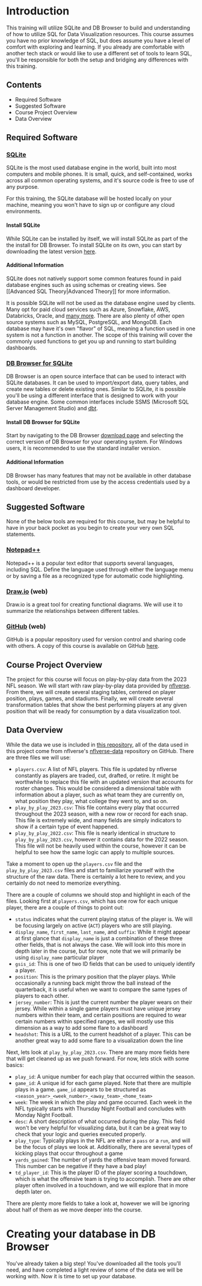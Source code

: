 # Introduction

This training will utilize SQLite and DB Browser to build and understanding of how to utilize SQL for Data Visualization resources. This course assumes you have no prior knowledge of SQL, but does assume you have a level of comfort with exploring and learning. If you already are comfortable with another tech stack or would like to use a different set of tools to learn SQL, you'll be responsible for both the setup and bridging any differences with this training.


## Contents

- Required Software
- Suggested Software
- Course Project Overview
- Data Overview

## Required Software

### [SQLite](https://www.sqlite.org/index.html)

SQLite is the most used database engine in the world, built into most computers and mobile phones. It is small, quick, and self-contained, works across all common operating systems, and it's source code is free to use of any purpose.

For this training, the SQLite database will be hosted locally on your machine, meaning you won't have to sign up or configure any cloud environments.

#### Install SQLite

While SQLite can be installed by itself, we will install SQLite as part of the the install for DB Browser. To install SQLite on its own, you can start by downloading the latest version [here](https://www.sqlite.org/index.html).

#### Additional Information

SQLite does not natively support some common features found in paid database engines such as using schemas or creating views. See [[Advanced SQL Theory|Advanced Theory]] for more information.

It is possible SQLite will not be used as the database engine used by clients. Many opt for paid cloud services such as Azure, Snowflake, AWS, Databricks, Oracle, and [many more](https://db-engines.com/en/ranking/relational+dbms). There are also plenty of other open source systems such as MySQL, PostgreSQL, and MongoDB. Each database may have it's own "flavor" of SQL, meaning a function used in one system is not a function in another. The scope of this training will cover the commonly used functions to get you up and running to start building dashboards.

### [DB Browser for SQLite](https://sqlitebrowser.org/dl/)

DB Browser is an open source interface that can be used to interact with SQLite databases. It can be used to import/export data, query tables, and create new tables or delete existing ones. Similar to SQLite, it is possible you'll be using a different interface that is designed to work with your database engine. Some common interfaces include SSMS (Microsoft SQL Server Management Studio) and [dbt](https://www.getdbt.com).

#### Install DB Browser for SQLite

Start by navigating to the DB Browser [download page](https://sqlitebrowser.org/dl/) and selecting the correct version of DB Browser for your operating system. For Windows users, it is recommended to use the standard installer version.

#### Additional Information

DB Browser has many features that may not be available in other database tools, or would be restricted from use by the access credentials used by a dashboard developer.

## Suggested Software

None of the below tools are required for this course, but may be helpful to have in your back pocket as you begin to create your very own SQL statements.

### [Notepad++](https://notepad-plus-plus.org/)

Notepad++ is a popular text editor that supports several languages, including SQL. Define the language used through either the language menu or by saving a file as a recognized type for automatic code highlighting.

### [Draw.io](https://www.drawio.com/) (web)

Draw.io is a great tool for creating functional diagrams. We will use it to summarize the relationships between different tables.

### [GitHub](https://github.com/) (web)

GitHub is a popular repository used for version control and sharing code with others. A copy of this course is available on GitHub [here](https://github.com/tmolitor002/SQL-for-Data-Viz). 

## Course Project Overview

The project for this course will focus on play-by-play data from the 2023 NFL season. We will start with raw play-by-play data provided by [nflverse](https://github.com/nflverse/nflverse-data). From there, we will create several staging tables, centered on player position, plays, games, and stadiums. Finally, we will create several transformation tables that show the best performing players at any given position that will be ready for consumption by a data visualization tool.

## Data Overview

While the data we use is included in [this repository](https://github.com/tmolitor002/SQL-for-Data-Viz/releases), all of the data used in this project come from nflverse's [nflverse-data](https://github.com/nflverse/nflverse-data/releases) repository on GitHub. There are three files we will use:
- `players.csv`: A list of NFL players. This file is updated by nflverse constantly as players are traded, cut, drafted, or retire. It might be worthwhile to replace this file with an updated version that accounts for roster changes. This would be considered a dimensional table with information about a player, such as what team they are currently on, what position they play, what college they went to, and so on. 
- `play_by_play_2023.csv`: This file contains every play that occurred throughout the 2023 season, with a new row or record for each snap. This file is extremely wide, and many fields are simply indicators to show if a certain type of event happened.
- `play_by_play_2022.csv`: This file is nearly identical in structure to `play_by_play_2023.csv`, however it contains data for the 2022 season. This file will not be heavily used within the course, however it can be helpful to see how the same logic can apply to multiple sources.

Take a moment to open up the `players.csv` file and the `play_by_play_2023.csv` files and start to familiarize yourself with the structure of the raw data. There is certainly a lot here to review, and you certainly do not need to memorize everything.

There are a couple of columns we should stop and highlight in each of the files. Looking first at `players.csv`, which has one row for each unique player, there are a couple of things to point out:
- `status` indicates what the current playing status of the player is. We will be focusing largely on active (`ACT`) players who are still playing.
- `display_name`, `first_name`, `last_name`, and `suffix`: While it might appear at first glance that `display_name` is just a combination of these three other fields, that is not always the case. We will look into this more in depth later in the course, but for now, note that we will primarily be using `display_name` particular player
- `gsis_id`: This is one of two ID fields that can be used to uniquely identify a player.
- `position`: This is the primary position that the player plays. While occasionally a running back might throw the ball instead of the quarterback, it is useful when we want to compare the same types of players to each other.
- `jersey_number`: This is just the current number the player wears on their jersey. While within a single game players must have unique jersey numbers within their team, and certain positions are required to wear certain numbers within specified ranges, we will mostly use this dimension as a way to add some flare to a dashboard
- `headshot`: This is a URL to the current headshot of a player. This can be another great way to add some flare to a visualization down the line

Next, lets look at `play_by_play_2023.csv`. There are many more fields here that will get cleaned up as we push forward. For now, lets stick with some basics:
- `play_id`: A unique number for each play that occurred within the season.
- `game_id`: A unique id for each game played. Note that there are multiple plays in a game. `game_id` appears to be structured as `<season_year>_<week_number>_<away_team>_<home_team>`
- `week`: The week in which the play and game occurred. Each week in the NFL typically starts with Thursday Night Football and concludes with Monday Night Football.
- `desc`: A short description of what occurred during the play. This field won't be very helpful for visualizing data, but it can be a great way to check that your logic and queries executed properly.
- `play_type`: Typically plays in the NFL are either a `pass` or a `run`, and will be the focus of plays we look at. Additionally, there are several types of kicking plays that occur throughout a game
- `yards_gained`: The number of yards the offensive team moved forward. This number can be negative if they have a bad play!
- `td_player_id`: This is the player ID of the player scoring a touchdown, which is what the offensive team is trying to accomplish. There are other player often involved in a touchdown, and we will explore that in more depth later on.

There are plenty more fields to take a look at, however we will be ignoring about half of them as we move deeper into the course.

# Creating your database in DB Browser

You've already taken a big step! You've downloaded all the tools you'll need, and have completed a light review of some of the data we will be working with. Now it is time to set up your database.

